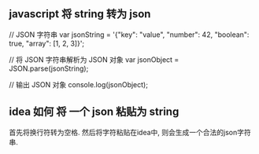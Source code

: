 ## javascript 将 string 转为 json


// JSON 字符串
var jsonString = '{"key": "value", "number": 42, "boolean": true, "array": [1, 2, 3]}';

// 将 JSON 字符串解析为 JSON 对象
var jsonObject = JSON.parse(jsonString);

// 输出 JSON 对象
console.log(jsonObject);

## idea 如何 将 一个 json 粘贴为 string

首先将换行符转为空格. 然后将字符粘贴在idea中, 则会生成一个合法的json字符串.
